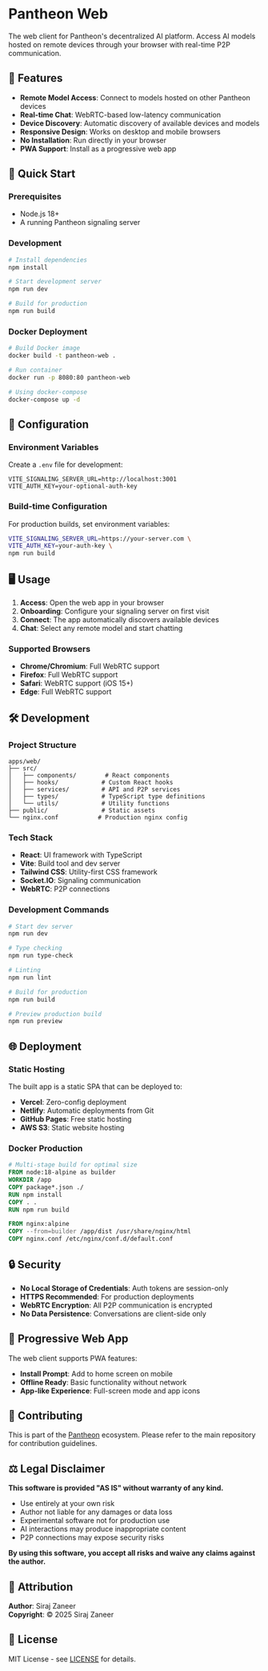# Pantheon Web

The web client for Pantheon's decentralized AI platform. Access AI models hosted on remote devices through your browser with real-time P2P communication.

## 🌟 Features

- **Remote Model Access**: Connect to models hosted on other Pantheon devices
- **Real-time Chat**: WebRTC-based low-latency communication
- **Device Discovery**: Automatic discovery of available devices and models
- **Responsive Design**: Works on desktop and mobile browsers
- **No Installation**: Run directly in your browser
- **PWA Support**: Install as a progressive web app

## 🚀 Quick Start

### Prerequisites

- Node.js 18+
- A running Pantheon signaling server

### Development

```bash
# Install dependencies
npm install

# Start development server
npm run dev

# Build for production
npm run build
```

### Docker Deployment

```bash
# Build Docker image
docker build -t pantheon-web .

# Run container
docker run -p 8080:80 pantheon-web

# Using docker-compose
docker-compose up -d
```

## 🔧 Configuration

### Environment Variables

Create a `.env` file for development:

```env
VITE_SIGNALING_SERVER_URL=http://localhost:3001
VITE_AUTH_KEY=your-optional-auth-key
```

### Build-time Configuration

For production builds, set environment variables:

```bash
VITE_SIGNALING_SERVER_URL=https://your-server.com \
VITE_AUTH_KEY=your-auth-key \
npm run build
```

## 🖥️ Usage

1. **Access**: Open the web app in your browser
2. **Onboarding**: Configure your signaling server on first visit
3. **Connect**: The app automatically discovers available devices
4. **Chat**: Select any remote model and start chatting

### Supported Browsers

- **Chrome/Chromium**: Full WebRTC support
- **Firefox**: Full WebRTC support
- **Safari**: WebRTC support (iOS 15+)
- **Edge**: Full WebRTC support

## 🛠️ Development

### Project Structure

```
apps/web/
├── src/
│   ├── components/        # React components
│   ├── hooks/            # Custom React hooks
│   ├── services/         # API and P2P services
│   ├── types/            # TypeScript type definitions
│   └── utils/            # Utility functions
├── public/               # Static assets
└── nginx.conf           # Production nginx config
```

### Tech Stack

- **React**: UI framework with TypeScript
- **Vite**: Build tool and dev server
- **Tailwind CSS**: Utility-first CSS framework
- **Socket.IO**: Signaling communication
- **WebRTC**: P2P connections

### Development Commands

```bash
# Start dev server
npm run dev

# Type checking
npm run type-check

# Linting
npm run lint

# Build for production
npm run build

# Preview production build
npm run preview
```

## 🌐 Deployment

### Static Hosting

The built app is a static SPA that can be deployed to:

- **Vercel**: Zero-config deployment
- **Netlify**: Automatic deployments from Git
- **GitHub Pages**: Free static hosting
- **AWS S3**: Static website hosting

### Docker Production

```dockerfile
# Multi-stage build for optimal size
FROM node:18-alpine as builder
WORKDIR /app
COPY package*.json ./
RUN npm install
COPY . .
RUN npm run build

FROM nginx:alpine
COPY --from=builder /app/dist /usr/share/nginx/html
COPY nginx.conf /etc/nginx/conf.d/default.conf
```

## 🔒 Security

- **No Local Storage of Credentials**: Auth tokens are session-only
- **HTTPS Recommended**: For production deployments
- **WebRTC Encryption**: All P2P communication is encrypted
- **No Data Persistence**: Conversations are client-side only

## 📱 Progressive Web App

The web client supports PWA features:

- **Install Prompt**: Add to home screen on mobile
- **Offline Ready**: Basic functionality without network
- **App-like Experience**: Full-screen mode and app icons

## 🤝 Contributing

This is part of the [Pantheon](https://github.com/szaneer/Pantheon) ecosystem. Please refer to the main repository for contribution guidelines.

## ⚖️ Legal Disclaimer

**This software is provided "AS IS" without warranty of any kind.**

- Use entirely at your own risk
- Author not liable for any damages or data loss  
- Experimental software not for production use
- AI interactions may produce inappropriate content
- P2P connections may expose security risks

**By using this software, you accept all risks and waive any claims against the author.**

## 👥 Attribution

**Author**: Siraj Zaneer  
**Copyright**: © 2025 Siraj Zaneer

## 📄 License

MIT License - see [LICENSE](../../LICENSE) for details.